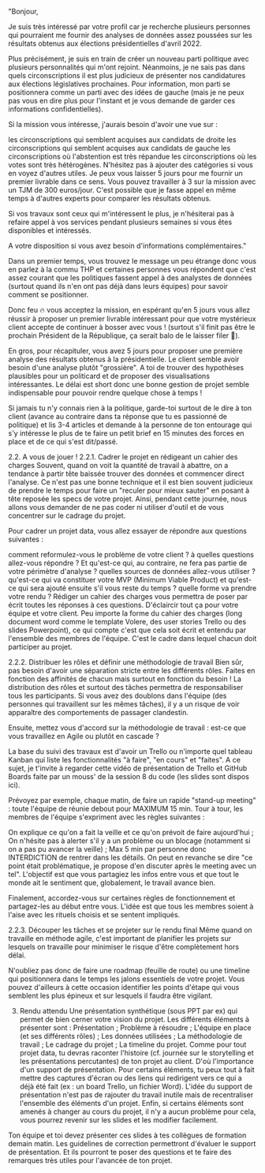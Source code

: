"Bonjour,

Je suis très intéressé par votre profil car je recherche plusieurs personnes qui pourraient me fournir des analyses de données assez poussées sur les résultats obtenus aux élections présidentielles d'avril 2022.

Plus précisément, je suis en train de créer un nouveau parti politique avec plusieurs personnalités qui m'ont rejoint. Néanmoins, je ne sais pas dans quels circonscriptions il est plus judicieux de présenter nos candidatures aux élections législatives prochaines. Pour information, mon parti se positionnera comme un parti avec des idées de gauche (mais je ne peux pas vous en dire plus pour l'instant et je vous demande de garder ces informations confidentielles).

Si la mission vous intéresse, j'aurais besoin d'avoir une vue sur :

les circonscriptions qui semblent acquises aux candidats de droite
les circonscriptions qui semblent acquises aux candidats de gauche
les circonscriptions où l'abstention est très répandue
les circonscriptions où les votes sont très hétérogènes.
N'hésitez pas à ajouter des catégories si vous en voyez d'autres utiles. Je peux vous laisser 5 jours pour me fournir un premier livrable dans ce sens. Vous pouvez travailler à 3 sur la mission avec un TJM de 300 euros/jour. C'est possible que je fasse appel en même temps à d'autres experts pour comparer les résultats obtenus.

Si vos travaux sont ceux qui m'intéressent le plus, je n'hésiterai pas à refaire appel à vos services pendant plusieurs semaines si vous êtes disponibles et intéressés.

A votre disposition si vous avez besoin d'informations complémentaires."

Dans un premier temps, vous trouvez le message un peu étrange donc vous en parlez à la commu THP et certaines personnes vous répondent que c'est assez courant que les politiques fassent appel à des analystes de données (surtout quand ils n'en ont pas déjà dans leurs équipes) pour savoir comment se positionner.

Donc feu 🔥 vous acceptez la mission, en espérant qu'en 5 jours vous allez réussir à proposer un premier livrable intéressant pour que votre mystérieux client accepte de continuer à bosser avec vous ! (surtout s'il finit pas être le prochain Président de la République, ça serait balo de le laisser filer 🤤).

En gros, pour récapituler, vous avez 5 jours pour proposer une première analyse des résultats obtenus à la présidentielle. Le client semble avoir besoin d'une analyse plutôt "grossière". A toi de trouver des hypothèses plausibles pour un politicard et de proposer des visualisations intéressantes. Le délai est short donc une bonne gestion de projet semble indispensable pour pouvoir rendre quelque chose à temps !

Si jamais tu n'y connais rien à la politique, garde-toi surtout de le dire à ton client (avance au contraire dans ta réponse que tu es passionné de politique) et lis 3-4 articles et demande à la personne de ton entourage qui s'y intéresse le plus de te faire un petit brief en 15 minutes des forces en place et de ce qui s'est dit/passé.

2.2. A vous de jouer !
2.2.1. Cadrer le projet en rédigeant un cahier des charges
Souvent, quand on voit la quantité de travail à abattre, on a tendance à partir tête baissée trouver des données et commencer direct l'analyse. Ce n'est pas une bonne technique et il est bien souvent judicieux de prendre le temps pour faire un "reculer pour mieux sauter" en posant à tête reposée les specs de votre projet. Ainsi, pendant cette journée, nous allons vous demander de ne pas coder ni utiliser d'outil et de vous concentrer sur le cadrage du projet.

Pour cadrer un projet data, vous allez essayer de répondre aux questions suivantes :

comment reformulez-vous le problème de votre client ?
à quelles questions allez-vous répondre ? Et qu'est-ce qui, au contraire, ne fera pas partie de votre périmètre d'analyse ?
quelles sources de données allez-vous utiliser ?
qu'est-ce qui va constituer votre MVP (Minimum Viable Product) et qu'est-ce qui sera ajouté ensuite s'il vous reste du temps ?
quelle forme va prendre votre rendu ?
Rédiger un cahier des charges vous permettra de poser par écrit toutes les réponses à ces questions. D'éclaircir tout ça pour votre équipe et votre client.
Peu importe la forme du cahier des charges (long document word comme le template Volere, des user stories Trello ou des slides Powerpoint), ce qui compte c'est que cela soit écrit et entendu par l'ensemble des membres de l'équipe. C'est le cadre dans lequel chacun doit participer au projet.

2.2.2. Distribuer les rôles et définir une méthodologie de travail
Bien sûr, pas besoin d'avoir une séparation stricte entre les différents rôles. Faites en fonction des affinités de chacun mais surtout en fonction du besoin ! La distribution des rôles et surtout des tâches permettra de responsabiliser tous les participants. Si vous avez des doublons dans l'équipe (des personnes qui travaillent sur les mêmes tâches), il y a un risque de voir apparaître des comportements de passager clandestin.

Ensuite, mettez vous d'accord sur la méthodologie de travail : est-ce que vous travaillez en Agile ou plutôt en cascade ?

La base du suivi des travaux est d'avoir un Trello ou n'importe quel tableau Kanban qui liste les fonctionnalités "à faire", "en cours" et "faites". A ce sujet, je t'invite à regarder cette vidéo de présentation de Trello et GitHub Boards faite par un mouss' de la session 8 du code (les slides sont dispos ici).

Prévoyez par exemple, chaque matin, de faire un rapide "stand-up meeting" : toute l'équipe de réunie debout pour MAXIMUM 15 min. Tour à tour, les membres de l'équipe s'expriment avec les règles suivantes :

On explique ce qu'on a fait la veille et ce qu'on prévoit de faire aujourd'hui ;
On n'hésite pas à alerter s'il y a un problème ou un blocage (notamment si on a pas pu avancer la veille) ;
Max 5 min par personne donc INTERDICTION de rentrer dans les détails. On peut en revanche se dire "ce point était problématique, je propose d'en discuter après le meeting avec un tel".
L'objectif est que vous partagiez les infos entre vous et que tout le monde ait le sentiment que, globalement, le travail avance bien.

Finalement, accordez-vous sur certaines règles de fonctionnement et partagez-les au début entre vous. L'idée est que tous les membres soient à l'aise avec les rituels choisis et se sentent impliqués.

2.2.3. Découper les tâches et se projeter sur le rendu final
Même quand on travaille en méthode agile, c'est important de planifier les projets sur lesquels on travaille pour minimiser le risque d'être complètement hors délai.

N'oubliez pas donc de faire une roadmap (feuille de route) ou une timeline qui positionnera dans le temps les jalons essentiels de votre projet. Vous pouvez d'ailleurs à cette occasion identifier les points d'étape qui vous semblent les plus épineux et sur lesquels il faudra être vigilant.

3. Rendu attendu
   Une présentation synthétique (sous PPT par ex) qui permet de bien cerner votre vision du projet. Les différents éléments à présenter sont :
   Présentation ;
   Problème à résoudre ;
   L'équipe en place (et ses différents rôles) ;
   Les données utilisées ;
   La méthodologie de travail ;
   Le cadrage du projet ;
   La timeline du projet.
   Comme pour tout projet data, tu devras raconter l'histoire (cf. journée sur le storytelling et les présentations percutantes) de ton projet au client. D'où l'importance d'un support de présentation. Pour certains éléments, tu peux tout à fait mettre des captures d'écran ou des liens qui redirigent vers ce qui a déjà été fait (ex : un board Trello, un fichier Word). L'idée du support de présentation n'est pas de rajouter du travail inutile mais de recentraliser l'ensemble des éléments d'un projet.
   Enfin, si certains éléments sont amenés à changer au cours du projet, il n'y a aucun problème pour cela, vous pourrez revenir sur les slides et les modifier facilement.

Ton équipe et toi devez présenter ces slides à tes collègues de formation demain matin. Les guidelines de correction permettront d'évaluer le support de présentation. Et ils pourront te poser des questions et te faire des remarques très utiles pour l'avancée de ton projet.
